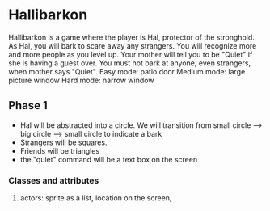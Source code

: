 # Hallibarkon

Hallibarkon is a game where the player is Hal, protector of the stronghold. As Hal, you will bark to scare away any strangers. You will recognize more and more people as you level up. Your mother will tell you to be "Quiet" if she is having a guest over. You must not bark at anyone, even strangers, when mother says "Quiet".
Easy mode: patio door
Medium mode: large picture window
Hard mode: narrow window

## Phase 1 
* Hal will be abstracted into a circle. We will transition from small circle --> big circle --> small circle to indicate a bark
* Strangers will be squares.
* Friends will be triangles
* the "quiet" command will be a text box on the screen

### Classes and attributes
1. actors: sprite as a list, location on the screen, 
